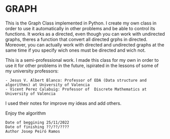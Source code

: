 # GRAPH

This is the Graph Class implemented in Python. I create my own class in order to use it automatically in other problems and be able to control its functions. It works as a directed, even though you can work with undirected graphs, theres a function that convert all directed grphs in directed. Moreover, you can actually work with directed and undirected graphs at the same time if you specify wich ones must be directed and wich not.

This is a semi-professional work. I made this class for my own in order to use it for other problems in the future, ispirated in the lessons of some of my university professors:

    - Jesus V. Albert Blanco: Professor of EDA (Data structure and algorithms) at University of Valencia
    - Vicent Perez Calabuig: Professor of  Discrete Mathematics at University of Valencia
    
I used their notes for improve my ideas and add others.

Enjoy the algorithm

    Date of beggining 25/11/2022
    Date of finishing ??/??/????
    Author Josep Peiró Ramos
